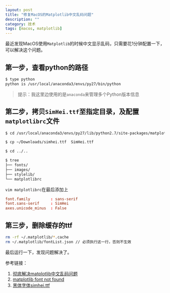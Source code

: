 ```yaml
---
layout: post
title: "修复MacOS的Matplotlib中文乱码问题"
description: ""
category: 技术
tags: [macos, matplotlib]
---
```


最近发现MacOS使用`Matplotlib`的时候中文显示乱码，只需要花1分钟配置一下，可以解决这个问题。

<!-- more -->

## 第一步，查看python的路径
```sh
$ type python
python is /usr/local/anaconda3/envs/py27/bin/python
```

> 提示：我这里边使用的是`anaconda`来管理多个Python版本信息

## 第二步，拷贝`SimHei.ttf`至指定目录，及配置`matplotlibrc`文件

```sh
$ cd /usr/local/anaconda3/envs/py27/lib/python2.7/site-packages/matplotlib/mpl-data/fonts/ttf

$ cp ~/Downloads/simhei.ttf  SimHei.ttf

$ cd ../..

$ tree 
├── fonts/
├── images/
├── stylelib/
└── matplotlibrc
```

`vim matplotlibrc`在最后添加上

```rc
font.family         : sans-serif
font.sans-serif     : SimHei
axes.unicode_minus  : False
```

## 第三步，删除缓存的ttf

```sh
rm -rf ~/.matplotlib/*.cache
rm ~/.matplotlib/fontList.json // 必须执行这一行，否则不生效
```

最后运行一下，发现问题解决了。

参考链接：
1. [彻底解决matplotlib中文乱码问题](https://blog.csdn.net/dgatiger/article/details/50414549)
2. [matplotlib font not found](https://stackoverflow.com/questions/26085867/matplotlib-font-not-found)
3. [黑体字体simhei.ttf](http://www.font5.com.cn/zitixiazai/1/151.html)